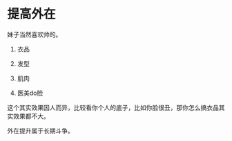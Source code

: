 # 提高外在

妹子当然喜欢帅的。

1. 衣品

2. 发型

3. 肌肉

4. 医美do脸


这个其实效果因人而异，比较看你个人的底子，比如你脸很丑，那你怎么搞衣品其实效果都不大。

外在提升属于长期斗争。
